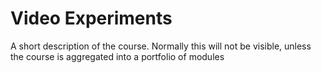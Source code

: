 # Video Experiments

A short description of the course. Normally this will not be visible, unless the course is aggregated into a portfolio of modules